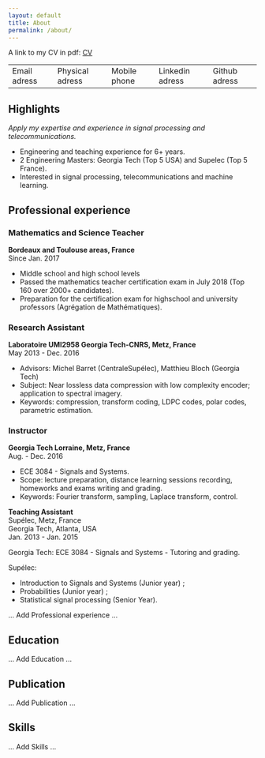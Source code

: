 ```yaml
---
layout: default
title: About
permalink: /about/
---
```


A link to my CV in pdf: <a href="https://grfreche.github.io/pdfs/Resume_2019.pdf" class="image fit">CV</a>

<table cellpadding="20">
    <tbody>
        <tr>
            <td>Email adress</td>
            <td>Physical adress</td>
            <td>Mobile phone</td>
            <td>Linkedin adress</td>
            <td>Github adress</td>
        </tr>
    </tbody>
</table>

## Highlights

*Apply my expertise and experience in signal processing and telecommunications.*

* Engineering and teaching experience for 6+ years.
* 2 Engineering Masters: Georgia Tech (Top 5 USA) and Supelec (Top 5 France).
* Interested in signal processing, telecommunications and machine learning.

## Professional experience 

### Mathematics and Science Teacher
**Bordeaux and Toulouse areas, France**  
Since Jan. 2017

* Middle school and high school levels
* Passed the mathematics teacher certification exam in July 2018 (Top 160 over 2000+ candidates).
* Preparation for the certification exam for highschool and university professors (Agrégation de Mathématiques).

### Research Assistant
**Laboratoire UMI2958 Georgia Tech-CNRS, Metz, France**  
May 2013 - Dec. 2016

* Advisors: Michel Barret (CentraleSupélec), Matthieu Bloch (Georgia Tech)
* Subject: Near lossless data compression with low complexity encoder; application to spectral imagery.
* Keywords: compression, transform coding, LDPC codes, polar codes, parametric estimation.

### Instructor
**Georgia Tech Lorraine, Metz, France**  
Aug. - Dec. 2016

* ECE 3084 - Signals and Systems.
* Scope: lecture preparation, distance learning sessions recording, homeworks and exams writing and grading.
* Keywords: Fourier transform, sampling, Laplace transform, control.

**Teaching Assistant**  
Supélec, Metz, France  
Georgia Tech, Atlanta, USA  
Jan. 2013 - Jan. 2015

Georgia Tech: ECE 3084 - Signals and Systems - Tutoring and grading.

Supélec:
* Introduction to Signals and Systems (Junior year) ;
* Probabilities (Junior year) ;
* Statistical signal processing (Senior Year).

... Add Professional experience ...

## Education

... Add Education ...

## Publication

... Add Publication ...


## Skills

... Add Skills ...
